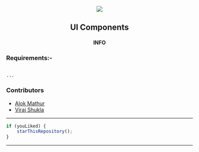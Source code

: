 <p align="center">
    <img src="https://technologyandsociety.org/wp-content/uploads/Logo-Color-1.jpg" />
    <h2 align="center">UI Components</h2>
    <h4 align="center">INFO</h4>
</p>

### Requirements:-

```

...

```

### Contributors

- [ Alok Mathur](https://github.com/alok27a)
- [ Viraj Shukla](https://github.com/VirajS00)

---

```javascript
if (youLiked) {
	starThisRepository();
}
```

---
